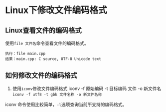 # Linux下修改文件编码格式

## Linux查看文件的编码格式
使用`file 文件名`命令查看文件的编码格式。
	
	执行：file main.cpp
	结果：main.cpp: C source, UTF-8 Unicode text
	
## 如何修改文件的编码格式

1. 使用`iconv`修改文件编码格式
iconv -f 原始编码 -t 目标编码 文件 -o 新文件名
`iconv -f utf8 -t gbk 文件名称 -o 新文件名称`

iconv 命令使用比较简单，`-l`选项查询当前所支持的编码格式。